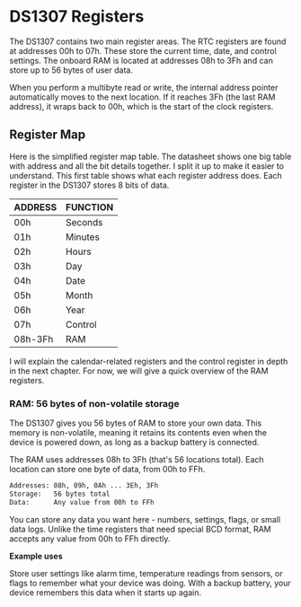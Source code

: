# DS1307 Registers

The DS1307 contains two main register areas. The RTC registers are found at addresses 00h to 07h. These store the current time, date, and control settings. The onboard RAM is located at addresses 08h to 3Fh and can store up to 56 bytes of user data.

When you perform a multibyte read or write, the internal address pointer automatically moves to the next location. If it reaches 3Fh (the last RAM address), it wraps back to 00h, which is the start of the clock registers.

## Register Map

Here is the simplified register map table. The datasheet shows one big table with address and all the bit details together. I split it up to make it easier to understand. This first table shows what each register address does. Each register in the DS1307 stores 8 bits of data.

| ADDRESS | FUNCTION |
|---------|----------|
| 00h | Seconds |
| 01h | Minutes |
| 02h | Hours |
| 03h | Day |
| 04h | Date |
| 05h | Month |
| 06h | Year |
| 07h | Control |
| 08h-3Fh | RAM |

I will explain the calendar-related registers and the control register in depth in the next chapter. For now, we will give a quick overview of the RAM registers.

### RAM: 56 bytes of non-volatile storage

The DS1307 gives you 56 bytes of RAM to store your own data. This memory is non-volatile, meaning it retains its contents even when the device is powered down, as long as a backup battery is connected.

The RAM uses addresses 08h to 3Fh (that's 56 locations total). Each location can store one byte of data, from 00h to FFh.

```sh
Addresses: 08h, 09h, 0Ah ... 3Eh, 3Fh
Storage:   56 bytes total
Data:      Any value from 00h to FFh
```

You can store any data you want here - numbers, settings, flags, or small data logs. Unlike the time registers that need special BCD format, RAM accepts any value from 00h to FFh directly.

**Example uses**

Store user settings like alarm time, temperature readings from sensors, or flags to remember what your device was doing. With a backup battery, your device remembers this data when it starts up again.
